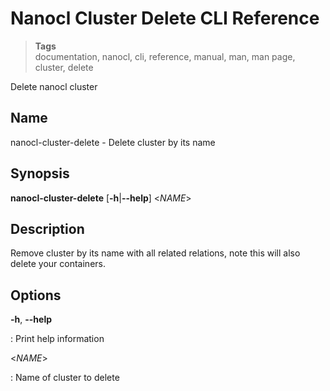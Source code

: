 <h1 id="nxtmdoc-meta-title">Nanocl Cluster Delete CLI Reference</h1>

<blockquote class="tags">
	<strong>Tags</strong>
	</br>
 <span id="nxtmdoc-meta-keywords">
	  documentation, nanocl, cli, reference, manual, man, man page, cluster, delete
  </span>
</blockquote>

<p id="nxtmdoc-meta-description">
Delete nanocl cluster
</p>

<h2>Name</h2>

nanocl-cluster-delete - Delete cluster by its name

<h2>Synopsis</h2>

**nanocl-cluster-delete** \[**-h**\|**\--help**\] \<*NAME*\>

<h2>Description</h2>

Remove cluster by its name with all related relations, note this will
also delete your containers.

<h2>Options</h2>

**-h**, **\--help**

:   Print help information

\<*NAME*\>

:   Name of cluster to delete
